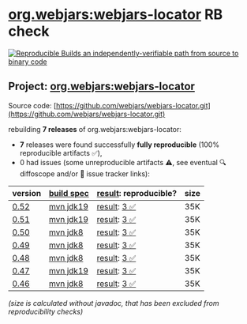 [org.webjars:webjars-locator](https://central.sonatype.com/artifact/org.webjars/webjars-locator/versions) RB check
=======

[![Reproducible Builds](https://reproducible-builds.org/images/logos/rb.svg) an independently-verifiable path from source to binary code](https://reproducible-builds.org/)

## Project: [org.webjars:webjars-locator](https://central.sonatype.com/artifact/org.webjars/webjars-locator/versions)

Source code: [https://github.com/webjars/webjars-locator.git](https://github.com/webjars/webjars-locator.git)

rebuilding **7 releases** of org.webjars:webjars-locator:
- **7** releases were found successfully **fully reproducible** (100% reproducible artifacts :white_check_mark:),
- 0 had issues (some unreproducible artifacts :warning:, see eventual :mag: diffoscope and/or :memo: issue tracker links):

| version | [build spec](/BUILDSPEC.md) | [result](https://reproducible-builds.org/docs/jvm/): reproducible? | size |
| -- | --------- | ------ | -- |
| [0.52](https://central.sonatype.com/artifact/org.webjars/webjars-locator/0.52/pom) | [mvn jdk19](webjars-locator-0.52.buildspec) | [result](webjars-locator-0.52.buildinfo): [3 :white_check_mark: ](webjars-locator-0.52.buildcompare) | 35K |
| [0.51](https://central.sonatype.com/artifact/org.webjars/webjars-locator/0.51/pom) | [mvn jdk19](webjars-locator-0.51.buildspec) | [result](webjars-locator-0.51.buildinfo): [3 :white_check_mark: ](webjars-locator-0.51.buildcompare) | 35K |
| [0.50](https://central.sonatype.com/artifact/org.webjars/webjars-locator/0.50/pom) | [mvn jdk8](webjars-locator-0.50.buildspec) | [result](webjars-locator-0.50.buildinfo): [3 :white_check_mark: ](webjars-locator-0.50.buildcompare) | 35K |
| [0.49](https://central.sonatype.com/artifact/org.webjars/webjars-locator/0.49/pom) | [mvn jdk8](webjars-locator-0.49.buildspec) | [result](webjars-locator-0.49.buildinfo): [3 :white_check_mark: ](webjars-locator-0.49.buildcompare) | 35K |
| [0.48](https://central.sonatype.com/artifact/org.webjars/webjars-locator/0.48/pom) | [mvn jdk8](webjars-locator-0.48.buildspec) | [result](webjars-locator-0.48.buildinfo): [3 :white_check_mark: ](webjars-locator-0.48.buildcompare) | 35K |
| [0.47](https://central.sonatype.com/artifact/org.webjars/webjars-locator/0.47/pom) | [mvn jdk19](webjars-locator-0.47.buildspec) | [result](webjars-locator-0.47.buildinfo): [3 :white_check_mark: ](webjars-locator-0.47.buildcompare) | 35K |
| [0.46](https://central.sonatype.com/artifact/org.webjars/webjars-locator/0.46/pom) | [mvn jdk8](webjars-locator-0.46.buildspec) | [result](webjars-locator-0.46.buildinfo): [3 :white_check_mark: ](webjars-locator-0.46.buildcompare) | 35K |

<i>(size is calculated without javadoc, that has been excluded from reproducibility checks)</i>
